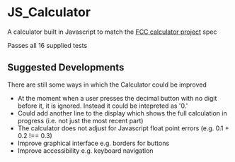 # JS_Calculator

A calculator built in Javascript to match the [FCC calculator project](https://www.freecodecamp.org/learn/front-end-libraries/front-end-libraries-projects/build-a-javascript-calculator/) spec

Passes all 16 supplied tests

## Suggested Developments
There are still some ways in which the Calculator could be improved
* At the moment when a user presses the decimal button with no digit before it, it is ignored.  Instead it could be intepreted as '0.'
* Could add another line to the display which shows the full calculation in progress (i.e. not just the most recent part)
* The calculator does not adjust for Javascript float point errors (e.g. 0.1 + 0.2 !== 0.3)
* Improve graphical interface e.g. borders for buttons
* Improve accessibility e.g. keyboard navigation
